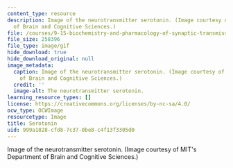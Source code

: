 ```yaml
---
content_type: resource
description: Image of the neurotransmitter serotonin. (Image courtesy of MIT's Department
  of Brain and Cognitive Sciences.)
file: /courses/9-15-biochemistry-and-pharmacology-of-synaptic-transmission-fall-2007/999a1828cfd87c370be8c4f13f3305d0_9-15f07.gif
file_size: 258396
file_type: image/gif
hide_download: true
hide_download_original: null
image_metadata:
  caption: Image of the neurotransmitter serotonin. (Image courtesy of MIT's Department
    of Brain and Cognitive Sciences.)
  credit: ''
  image-alt: The neurotransmitter serotonin.
learning_resource_types: []
license: https://creativecommons.org/licenses/by-nc-sa/4.0/
ocw_type: OCWImage
resourcetype: Image
title: Serotonin
uid: 999a1828-cfd8-7c37-0be8-c4f13f3305d0
---
```

Image of the neurotransmitter serotonin. (Image courtesy of MIT's Department of Brain and Cognitive Sciences.)